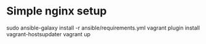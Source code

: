 # Simple nginx setup

sudo ansible-galaxy install -r ansible/requirements.yml
vagrant plugin install vagrant-hostsupdater
vagrant up